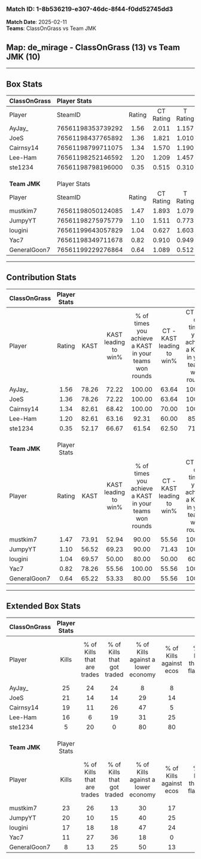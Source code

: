 ### Match ID: 1-8b536219-e307-46dc-8f44-f0dd52745dd3  
**Match Date**: 2025-02-11  
**Teams**: ClassOnGrass vs Team JMK  

## **Map**: de_mirage - ClassOnGrass (13) vs Team JMK (10)  
---  

## Box Stats  

| **ClassOnGrass** | Player Stats      |        |           |          |       |       |       |         |        |      |     |
| :- | :- | :-: | :-: | :-: | :-: | :-: | :-: | :-: | :-: | :-: | :-: |
| Player           | SteamID           | Rating | CT Rating | T Rating | KAST  |  ADR  | Kills | Assists | Deaths | K/D  | HS% |
| AyJay_           | 76561198353739292 |  1.56  |   2.011   |  1.157   | 78.26 | 105.4 |  25   |    4    |   16   | 1.56 | 52  |
| JoeS             | 76561198437765892 |  1.36  |   1.821   |  1.010   | 78.26 | 79.0  |  21   |    3    |   14   | 1.50 | 52  |
| Cairnsy14        | 76561198799711075 |  1.34  |   1.570   |  1.190   | 82.61 | 94.4  |  19   |    7    |   16   | 1.19 | 47  |
| Lee-Ham          | 76561198252146592 |  1.20  |   1.209   |  1.457   | 82.61 | 90.8  |  16   |    8    |   17   | 0.94 | 68  |
| ste1234          | 76561198798196000 |  0.35  |   0.515   |  0.310   | 52.17 | 25.9  |   5   |    1    |   16   | 0.31 | 20  |
|                  |                   |        |           |          |       |       |       |         |        |      |     |
|                  |                   |        |           |          |       |       |       |         |        |      |     |
|                  |                   |        |           |          |       |       |       |         |        |      |     |
| **Team JMK**     | Player Stats      |        |           |          |       |       |       |         |        |      |     |
| Player           | SteamID           | Rating | CT Rating | T Rating | KAST  |  ADR  | Kills | Assists | Deaths | K/D  | HS% |
| mustkim7         | 76561198050124085 |  1.47  |   1.893   |  1.079   | 73.91 | 102.8 |  23   |    5    |   15   | 1.53 | 56  |
| JumpyYT          | 76561198275975779 |  1.10  |   1.511   |  0.773   | 56.52 | 84.7  |  20   |    0    |   17   | 1.18 | 70  |
| lougini          | 76561199643057829 |  1.04  |   0.627   |  1.603   | 69.57 | 82.0  |  17   |    3    |   19   | 0.89 | 64  |
| Yac7             | 76561198349711678 |  0.82  |   0.910   |  0.949   | 78.26 | 42.2  |  11   |    3    |   16   | 0.69 |  9  |
| GeneralGoon7     | 76561199229276864 |  0.64  |   1.089   |  0.512   | 65.22 | 63.1  |   8   |    9    |   19   | 0.42 | 87  |
---  

## Contribution Stats  

| **ClassOnGrass** | Player Stats |       |                      |                                                        |                           |                                                             |                          |                                                            |
| :- | :-: | :-: | :-: | :-: | :-: | :-: | :-: | :-: |
| Player           |    Rating    | KAST  | KAST leading to win% | % of times you achieve a KAST in your teams won rounds | CT - KAST leading to win% | CT - % of times you achieve a KAST in your teams won rounds | T - KAST leading to win% | T - % of times you achieve a KAST in your teams won rounds |
| AyJay_           |     1.56     | 78.26 |        72.22         |                         100.00                         |           63.64           |                           100.00                            |          85.71           |                           100.00                           |
| JoeS             |     1.36     | 78.26 |        72.22         |                         100.00                         |           63.64           |                           100.00                            |          85.71           |                           100.00                           |
| Cairnsy14        |     1.34     | 82.61 |        68.42         |                         100.00                         |           70.00           |                           100.00                            |          66.67           |                           100.00                           |
| Lee-Ham          |     1.20     | 82.61 |        63.16         |                         92.31                          |           60.00           |                            85.71                            |          66.67           |                           100.00                           |
| ste1234          |     0.35     | 52.17 |        66.67         |                         61.54                          |           62.50           |                            71.43                            |          75.00           |                           50.00                            |
|                  |              |       |                      |                                                        |                           |                                                             |                          |                                                            |
|                  |              |       |                      |                                                        |                           |                                                             |                          |                                                            |
|                  |              |       |                      |                                                        |                           |                                                             |                          |                                                            |
| **Team JMK**     | Player Stats |       |                      |                                                        |                           |                                                             |                          |                                                            |
| Player           |    Rating    | KAST  | KAST leading to win% | % of times you achieve a KAST in your teams won rounds | CT - KAST leading to win% | CT - % of times you achieve a KAST in your teams won rounds | T - KAST leading to win% | T - % of times you achieve a KAST in your teams won rounds |
| mustkim7         |     1.47     | 73.91 |        52.94         |                         90.00                          |           55.56           |                           100.00                            |          50.00           |                           80.00                            |
| JumpyYT          |     1.10     | 56.52 |        69.23         |                         90.00                          |           71.43           |                           100.00                            |          66.67           |                           80.00                            |
| lougini          |     1.04     | 69.57 |        50.00         |                         80.00                          |           50.00           |                            60.00                            |          50.00           |                           100.00                           |
| Yac7             |     0.82     | 78.26 |        55.56         |                         100.00                         |           55.56           |                           100.00                            |          55.56           |                           100.00                           |
| GeneralGoon7     |     0.64     | 65.22 |        53.33         |                         80.00                          |           55.56           |                           100.00                            |          50.00           |                           60.00                            |
---  

## Extended Box Stats  

| **ClassOnGrass** | Player Stats |                            |                            |                                    |                         |                              |                                 |        |                             |                                     |                          |                               |                            |
| :- | :-: | :-: | :-: | :-: | :-: | :-: | :-: | :-: | :-: | :-: | :-: | :-: | :-: |
| Player           |    Kills     | % of Kills that are trades | % of Kills that got traded | % of Kills against a lower economy | % of Kills against ecos | % of Kills that are flawless | % of Kills that are close duels | Deaths | % of Deaths that get traded | % of Deaths against a lower economy | % of Deaths against ecos | % of Deaths that are flawless | % of Deaths that are close |
| AyJay_           |      25      |             24             |             24             |                 8                  |            8            |              56              |               12                |   16   |             13              |                 31                  |            19            |              63               |             6              |
| JoeS             |      21      |             14             |             14             |                 29                 |           14            |              81              |                0                |   14   |             21              |                 29                  |            14            |              64               |             0              |
| Cairnsy14        |      19      |             11             |             26             |                 47                 |            5            |              79              |                0                |   16   |             13              |                 19                  |            13            |              56               |             13             |
| Lee-Ham          |      16      |             6              |             19             |                 31                 |           25            |              88              |                6                |   17   |             29              |                 18                  |            6             |              76               |             12             |
| ste1234          |      5       |             20             |             0              |                 80                 |           80            |              60              |                0                |   16   |             19              |                 13                  |            6             |              81               |             0              |
|                  |              |                            |                            |                                    |                         |                              |                                 |        |                             |                                     |                          |                               |                            |
|                  |              |                            |                            |                                    |                         |                              |                                 |        |                             |                                     |                          |                               |                            |
|                  |              |                            |                            |                                    |                         |                              |                                 |        |                             |                                     |                          |                               |                            |
| **Team JMK**     | Player Stats |                            |                            |                                    |                         |                              |                                 |        |                             |                                     |                          |                               |                            |
| Player           |    Kills     | % of Kills that are trades | % of Kills that got traded | % of Kills against a lower economy | % of Kills against ecos | % of Kills that are flawless | % of Kills that are close duels | Deaths | % of Deaths that get traded | % of Deaths against a lower economy | % of Deaths against ecos | % of Deaths that are flawless | % of Deaths that are close |
| mustkim7         |      23      |             26             |             13             |                 30                 |           17            |              78              |                0                |   15   |              7              |                 20                  |            13            |              67               |             7              |
| JumpyYT          |      20      |             10             |             15             |                 40                 |           25            |              65              |               10                |   17   |             12              |                 18                  |            6             |              82               |             0              |
| lougini          |      17      |             18             |             18             |                 47                 |           24            |              65              |               12                |   19   |             21              |                 16                  |            5             |              79               |             5              |
| Yac7             |      11      |             27             |             36             |                 18                 |            0            |              64              |                9                |   16   |             25              |                  6                  |            6             |              88               |             0              |
| GeneralGoon7     |      8       |             13             |             25             |                 50                 |           13            |              63              |                0                |   19   |             32              |                 11                  |            11            |              63               |             11             |
